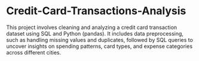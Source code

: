 # Credit-Card-Transactions-Analysis
This project involves cleaning and analyzing a credit card transaction dataset using SQL and Python (pandas). It includes data preprocessing, such as handling missing values and duplicates, followed by SQL queries to uncover insights on spending patterns, card types, and expense categories across different cities.
